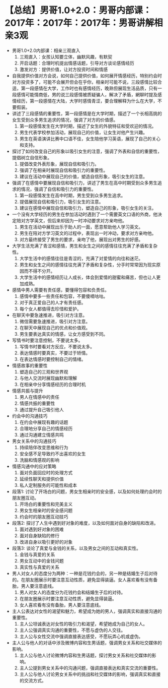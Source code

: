 # 【总结】男哥1.0+2.0：男哥内部课：2017年：2017年：2017年：男哥讲解相亲3观

-   男哥1.0+2.0内部课：相亲三观直入
    1.  三观直入：女孩认知要立体，幽默风趣，有默契
    2.  开启话题：合理时机提出情感话题，引导对方谈论感情经历
    3.  激发对方：提供价值，让对方投资时间和情感
-   自我提供价值对方会说，如何自己提供价值，如何展开情感经历，特别约会时对方投资多了，可能不会展开但会在乎你，相亲时可能不说，三段感情比较合适，第一段感情在大学，工作时也有感情经历，晚熟但展现生活品质，只有一段感情可能情商低，男的说三段感情被质疑骗人，解决了矛盾，網聊时提及感情经历，第一段感情在大陆，大学时感情青涩，要合理解释为什么在大学，不要假装。
-   讲述了三段感情的重要性，第一段感情是在大学时期，描述了一个长相高挑的女生受到众多男生追求的情况，强调了对方的价值感。
    1.  第一段感情发生在大学时期，描述了女生的外貌特征和受欢迎的情况。
    2.  男生代表学校参加活动，展现自己的价值，让女生对他产生兴趣。
    3.  男生在英语演讲比赛中口语不佳，女生陪他学习英语，展现了自己的关心和支持。
-   探讨了如何改变自己的形象以吸引女生的注意，强调了外表和自信的重要性，提倡树立自信形象。
    1.  提倡改变外表形象，展现自信和吸引力。
    2.  强调了在相亲时展现自信和吸引力的重要性。
    3.  建议在活动中展现自己的价值，塑造自信形象，吸引女生的注意。
-   强调了在感情中要展现自信和吸引力，讲述了男生在高中时期受到众多男生追求的情况，强调了自信和吸引力的重要性。
    1.  第一段感情发生在高中时期，男生受到众多男生追求。
    2.  提倡展现自信和吸引力，吸引女生的注意。
    3.  建议在感情中展现自信和吸引力，塑造自己的形象，吸引女生的关注。
-   一个没有大学经历的男生在参加活动时遇到了一个需要英文口语的外商，他决定陪对方学英文，但后来却因为一时冲动要求对方亲吻他。
    1.  男生在活动中展现出乐于助人的一面，愿意帮助他人学习英文。
    2.  男生在陪对方学习英文的过程中，表现出一时冲动，要求对方亲吻他。
    3.  对方最终接受了男生的要求，亲吻了他，展现出对男生的好感。
-   大学生活充满了青涩和感情，男生和女生之间的感情往往充满了矛盾和复杂性。
    1.  大学生活中的感情往往是青涩的，充满了对爱情的向往和迷茫。
    2.  男生和女生之间的感情往往充满了矛盾和复杂性，分手时常常因为现实原因而不得不分开。
    3.  大学生活中的感情经历让人成长，体会到爱情的甜蜜和痛苦，但也让人更加成熟。
-   感情中男人需要有责任感，要懂得包容和负责任。
    1.  感情中要多一些责任和包容，不要傻嘀咕咕。
    2.  对于真正爱自己的人才有责任感。
    3.  每个女人都值得去珍惜和爱护。
-   在聊天中要急速推进，吸引对方注意。
    1.  微信需要急速推进，吸引对方注意。
    2.  在聊天中展现自己的优点和价值观。
    3.  男生要表达真实的情感，让女方感受到不同。
-   写情书时要注意控制，不要说太多。
    1.  写情书时要看对方反应，不要说太多。
    2.  表达情感时要真实，不要过于矫情。
    3.  在表达情感时要控制自己的情绪。
-   情感故事的重要性
    1.  塑造自己的三观和世界观
    2.  与他人交流时展现幽默和理解
    3.  在相亲中分享情感经历的合理时机
-   情感共振与提升
    1.  男人在情感中的责任
    2.  情感共振的重要性
    3.  通过提升自己吸引他人
-   约会中的沟通技巧
    1.  在约会中展现有趣的话题
    2.  合理地分享自己的情感经历
    3.  通过沟通建立情感共鸣
-   男女关系中的沟通技巧
    1.  持续陪伴改变思维和行为
    2.  安全感不足导致约不出喜欢的女生
    3.  洗脑和情感观的影响
-   情感沟通中的应对策略
    1.  面对负面回应时的处理方式
    2.  延续性聊天和提供价值
    3.  私人定制服务的可能性和成本
-   段落1: 讨论了开场白的问题，男女生相亲时的安全感，以及如何处理约会时的朋友圈互动。
    1.  开场白的重要性和完美主义
    2.  男女生相亲时的安全感问题
    3.  约会时的朋友圈互动技巧
-   段落2: 探讨了人生中遇到好对象的难度，以及如何面对自身的缺陷和改进。
    1.  面对遇到好对象的困难
    2.  面对自身缺陷的修行
    3.  改进自身以吸引更好的对象
-   段落3: 谈论了真爱与金钱的关系，以及男女之间的互动和真实性。
    1.  金钱与真爱的关系
    2.  男女互动中的金钱问题
    3.  真实性与真爱的关系
-   男人对女人的态度分为两种：一种是花钱约会的，另一种是结婚生子后对待的。在朋友圈展示时要注意互动性质，避免显得装逼。女人喜欢看有没有备胎，男人要注意底线。
    1.  男人对女人的态度分为花钱约会和结婚生子后的对待。
    2.  在朋友圈展示时要注意互动性质，避免显得装逼。
    3.  女人喜欢看有没有备胎，男人要注意底线。
-   主人公表达对女性的渴望和魅力，希望成为她的男人，强调真实和直接沟通的重要性。
    1.  主人公坦诚表达对女性的吸引力和渴望，希望她成为自己的女人。
    2.  主人公强调真实沟通的重要性，不愿与虚伪的人交往。
    3.  主人公与女性交流中强调直接表达感受，不愿玩弄心机或虚伪。
-   主人公与他人的对话中涉及微博内容和生男话题，强调男女关系和社交媒体的影响。
    1.  主人公与他人讨论微博内容和生男话题，探讨男女关系和社交媒体的影响。
    2.  主人公提到男女关系中的沟通问题，强调直接表达和真实交流的重要性。
    3.  主人公与他人讨论男女关系中的挑战和社交媒体的影响，强调真实和直接的交流方式。